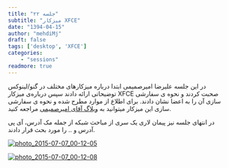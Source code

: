 ```yaml
---
title: "جلسه ۲۲"
subtitle: "میزکار XFCE"
date: "1394-04-15"
author: "mehdiMj"
draft: false
tags: ['desktop', 'XFCE']
categories:
    - "sessions"
readmore: true
---
```

در این جلسه علیرضا امیرصمیمی ابتدا درباره میزکارهای مختلف در گنو/لینوکس توضیحاتی ارائه دادند سپس درباره‌ی میزکار XFCE صحبت کردند و نحوه ی سفارشی سازی آن را به اعضا نشان دادند. برای اطلاع از موارد مطرح شده و نحوه ی سفارشی سازی این میزکار میتوانید به [وبلاگ آقای امیرصمیمی](https://amirsamimi.mihanblog.com) مراجعه کنید.

در انتهای جلسه نیز پیمان لاری یک سری از مباحث شبکه از جمله مک آدرس، آی پی آدرس و .. را مورد بحث قرار دادند.

[![photo_2015-07-07_00-12-05](../../img/7fea31a4-fdbb-11e6-86dd-a088b4d860141488289242.8145332.jpg)](../../img/7fea31a4-fdbb-11e6-86dd-a088b4d860141488289242.8145332.jpg)

[![photo_2015-07-07_00-12-08](../../img/7fea3370-fdbb-11e6-86dd-a088b4d860141488289242.8145635.jpg)](../../img/7fea3370-fdbb-11e6-86dd-a088b4d860141488289242.8145635.jpg)
